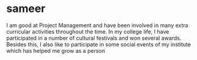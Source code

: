 # sameer
I am good at Project Management and have been involved in many extra curricular activities throughout the time. In my college life, I have  participated in a number of cultural festivals and won several awards. Besides this, I also like to participate in some social events of my institute which has helped me grow as a person
